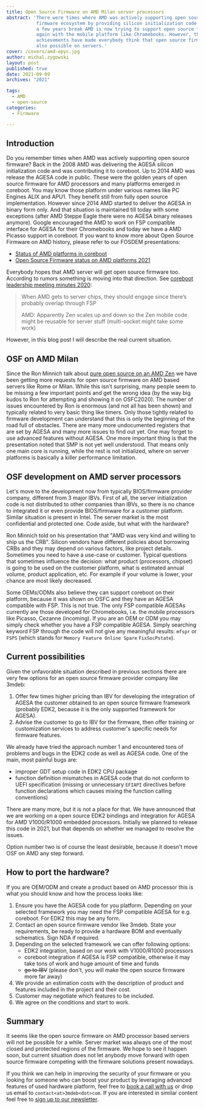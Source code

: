 ```yaml
---
title: Open Source Firmware on AMD Milan server processors
abstract: 'There were times where AMD was actively supporting open source
           firmware ecosystem by providing silicon initialization code. With
           a few years break AMD is now trying to support open source firmware
           again with the mobile platform like Chromebooks. However, the recent
           achievements have made everybody think that open source firmware is
           also possible on servers.'
cover: /covers/amd-epyc.jpg
author: michal.zygowski
layout: post
published: true
date: 2021-09-09
archives: "2021"

tags:
  - AMD
  - open-source
categories:
  - Firmware

---
```


## Introduction

Do you remember times when AMD was actively supporting open source firmware?
Back in the 2008 AMD was delivering the AGESA silicon initialization code and
was contributing it to coreboot. Up to 2014 AMD was release the AGESA code in
public. These were the golden years of open source firmware for AMD processors
and many platforms emerged in coreboot. You may know those platform under
various names like PC Engines ALIX and APU1. They benefit still from fully open
source implementation. However since 2014 AMD started to deliver the AGESA in
binary form only. And that situation is maintained till today with some
exceptions (after AMD Steppe Eagle there were no AGESA binary releases anymore).
Google encouraged the AMD to work on FSP compatible interface for AGESA for
their Chromebooks and today we have a AMD Picasso support in coreboot. If you
want to know more about Open Source Firmware on AMD history, please refer to our
FOSDEM presentations:

- [Status of AMD platforms in coreboot](https://video.fosdem.org/2020/K.4.401/coreboot_amd.mp4)
- [Open Source Firmware status on AMD platforms 2021](https://video.fosdem.org/2021/D.firmware/firmware_osfsoap2.mp4)

Everybody hopes that AMD server will get open source firmware too. According to
rumors something is moving into that direction. See
[coreboot leadership meeting minutes 2020](https://docs.google.com/document/d/1sYmonZnZxZ-CA49clOjNs7zewR_2Mdm9eMfxka0v5i0/):

> When AMD gets to server chips, they should engage since there’s probably
> overlap through FSP
>
> AMD: Apparently Zen scales up and down so the Zen mobile code might be
> reusable for server stuff (multi-socket might take some work)

However, in this blog post I will describe the real current situation.

## OSF on AMD Milan

Since the Ron Minnich talk about
[pure open source on an AMD Zen](https://vimeo.com/488147337) we have been
getting more requests for open source firmware on AMD based servers like Rome or
Milan. While this isn't surprising, many people seem to be missing a few
important points and get the wrong idea (by the way big kudos to Ron for
attempting and showing it on OSFC2020). The number of issues encountered by Ron
is enormous (and not all has been shown) and typically related to very basic
thing like timers. Only those tightly related to firmware development can
understand that this is only the beginning of the road full of obstacles. There
are many more undocumented registers that are set by AGESA and many more issues
to find out yet. One may forget to use advanced features without AGESA. One more
important thing is that the presentation noted that SMP is not yet well
understood. That means only one main core is running, while the rest is not
initialized, where on server platforms is basically a killer performance
limitation.

## OSF development on AMD server processors

Let's move to the development now from typically BIOS/firmware provider company,
different from 3 major IBVs. First of all, the server initialization code is not
distributed to other companies than IBVs, so there is no chance to integrated it
or even provide BIOS/firmware for a customer platform. Similar situation is
present in Intel. The server market is the most confidential and protected one.
Code aside, but what with the hardware?

Ron Minnich told on his presentation that "AMD was very kind and willing to ship
us the CRB". Silicon vendors have different policies about borrowing CRBs and
they may depend on various factors, like project details. Sometimes you need to
have a use-case or customer. Typical questions that sometimes influence the
decision: what product (processors, chipset) is going to be used on the customer
platform, what is estimated annual volume, product application, etc. For example
if your volume is lower, your chance are most likely decreased.

Some OEMs/ODMs also believe they can support coreboot on their platform, because
it was shown on OSFC and they have an AGESA compatible with FSP. This is not
true. The only FSP compatible AGESAs currently are those developed for
Chromebooks, i.e. the mobile processors like Picasso, Cezanne (incoming). If you
are an OEM or ODM you may simply check whether you have a FSP compatible AGESA.
Simply searching keyword FSP through the code will not give any meaningful
results: `mfspr` or `FSPS` (which stands for `Memory Feature Online Spare`
`FixSocPstate`).

## Current possibilities

Given the unfavorable situation described in previous sections there are very
few options for an open source firmware provider company like 3mdeb:

1. Offer few times higher pricing than IBV for developing the integration of
   AGESA the customer obtained to an open source firmware framework (probably
   EDK2, because it is the only supported framework for AGESA).
1. Advise the customer to go to IBV for the firmware, then offer training or
   customization services to address customer's specific needs for firmware
   features.

We already have tried the approach number 1 and encountered tons of problems and
bugs in the EDK2 code as well as AGESA code. One of the main, most painful bugs
are:

- improper GDT setup code in EDK2 CPU package
- function definition mismatches in AGESA code that do not conform to UEFI
  specification (missing or unnecessary `EFIAPI` directives before function
  declarations which causes mixing the function calling conventions)

There are many more, but it is not a place for that. We have announced that we
are working on a open source EDK2 bindings and integration for AGESA for AMD
V1000/R1000 embedded processors. Initially we planned to release this code in
2021, but that depends on whether we managed to resolve the issues.

Option number two is of course the least desirable, because it doesn't move OSF
on AMD any step forward.

## How to port the hardware?

If you are OEM/ODM and create a product based on AMD processor this is what you
should know and how the process looks like:

1. Ensure you have the AGESA code for you platform. Depending on your selected
   framework you may need the FSP compatible AGESA for e.g. coreboot. For EDK2
   this may be any form.
1. Contact an open source firmware vendor like 3mdeb. State your requirements,
   be ready to provide a hardware BOM and eventually schematics. Sign NDA if
   required.
1. Depending on the selected framework we can offer following options:
   - EDK2 integration, based on our work with V1000/R1000 processors
   - coreboot integration if AGESA is FSP compatible, otherwise it may take tons
     of work and huge amount of time and funds
   - ~~go to IBV~~ (please don't, you will make the open source firmware more
     far away)
1. We provide an estimation costs with the description of product and features
   included in the project and their cost.
1. Customer may negotiate which features to be included.
1. We agree on the conditions and start to work.

## Summary

It seems like the open source firmware on AMD processor based servers will not
be possible for a while. Server market was always one of the most closed and
protected regions of the firmware. We hope to see it happen soon, but current
situation does not let anybody move forward with open source firmware competing
with the firmware solutions present nowadays.

If you think we can help in improving the security of your firmware or you
looking for someone who can boost your product by leveraging advanced features
of used hardware platform, feel free to
[book a call with us](https://calendly.com/3mdeb/consulting-remote-meeting) or
drop us email to `contact<at>3mdeb<dot>com`. If you are interested in similar
content feel free to
[sign up to our newsletter](https://newsletter.3mdeb.com/subscription/PW6XnCeK6).
